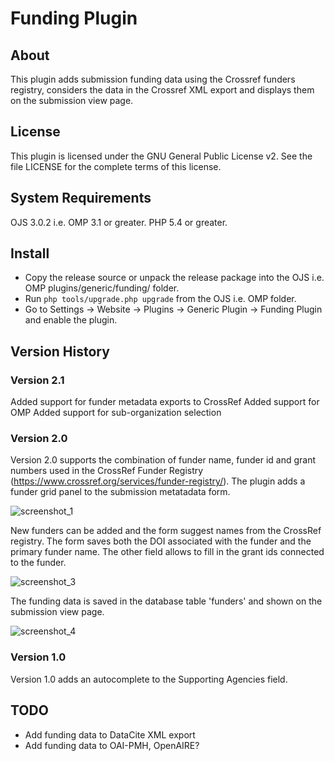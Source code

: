 # Funding Plugin

About
-----
This plugin adds submission funding data using the Crossref funders registry, considers the data in the Crossref XML export and displays them on the submission view page.

License
-------
This plugin is licensed under the GNU General Public License v2. See the file LICENSE for the complete terms of this license.

System Requirements
-------------------
OJS 3.0.2 i.e. OMP 3.1 or greater.
PHP 5.4 or greater.

Install
-------

 * Copy the release source or unpack the release package into the OJS i.e. OMP plugins/generic/funding/ folder.
 * Run `php tools/upgrade.php upgrade` from the OJS i.e. OMP folder.
 * Go to Settings -> Website -> Plugins -> Generic Plugin -> Funding Plugin and enable the plugin.
 
Version History
---------------
### Version 2.1

Added support for funder metadata exports to CrossRef
Added support for OMP
Added support for sub-organization selection

### Version 2.0

Version 2.0 supports the combination of funder name, funder id and grant numbers used in the CrossRef Funder Registry (https://www.crossref.org/services/funder-registry/). The plugin adds a funder grid panel to the submission metatadata form.

![screenshot_1](https://cloud.githubusercontent.com/assets/16347527/26508478/931a9f20-425d-11e7-828e-e67d9529b6d0.png)

New funders can be added and the form suggest names from the CrossRef registry. The form saves both the DOI associated with the funder and the primary funder name. The other field allows to fill in the grant ids connected to the funder.

![screenshot_3](https://cloud.githubusercontent.com/assets/16347527/26508492/9e603994-425d-11e7-92c9-45bc476496e7.png)

The funding data is saved in the database table 'funders' and shown on the submission view page.

![screenshot_4](https://cloud.githubusercontent.com/assets/16347527/26508495/a217f7e8-425d-11e7-89c7-0416a2267960.png)

### Version 1.0

Version 1.0 adds an autocomplete to the Supporting Agencies field.

TODO
---------------
- Add funding data to DataCite XML export
- Add funding data to OAI-PMH, OpenAIRE?

